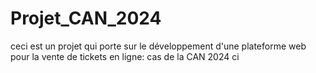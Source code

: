 # Projet_CAN_2024
ceci est un projet qui porte sur le développement d'une plateforme web pour la vente de tickets en ligne: cas de la CAN 2024 ci
